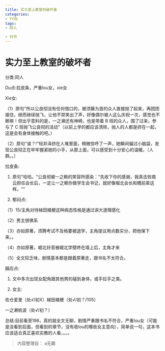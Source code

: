 ```yaml
---
title: 实力至上教室的破坏者
categories:
- YY向
tags:
- 同人

- 扫书
---
```

# 实力至上教室的破坏者
分类:同人

Du点:拉皮条，严重lou女，xie女

Xie女:

（1）原句"所以公良彻没有任何借口的，被须藤为首的众人直接抛了起来，再团团接住，继而继续抛飞，让他不禁笑出了声，好像偶尔被人这么庆祝一次，感觉也不赖嘛！但出乎意料的是，一之濑还有神崎，也是带着
B 班的众人，围了过来，参与了 C
班抛飞公良彻的活动"（以前上学的都应该清除，抛人的人都是挤在一起，这是会有身体接触的吧。）

（2）原句"诶？!"轻井泽挤在人堆里面，稍微惊呼了一声，她瞬间偏过小脑袋，发现公良彻正在牢牢握紧她的小手，从那上面，可以感受到十分安心的温暖。（人群。。）

拉皮条:

1.  原句"哈哈。"公良彻被一之赖的笑容所感染："先收下你的感谢，我真击败南云担任会长后，一定让一之赖你做学生会书记，就好像堀北会长和橋前辈这样。""

2.  郁闷点:

（1）15/主角对待梯田橘梗这种病态性格是通过讲大道理感化

（2）男主很佛系

（3）亦如原著，须腾考试不及格要被退学，主角提议用点数买分，把他保下来。。

（4）亦如原著，崛北铃音被崛北学壁咚在墙上后，主角才来

（5）全文较乏味，剧情基本都是跟着原著走，跟书名不太符合。

膈应点:

1.  文中多次出现女配角跟其他男的碰到身体，或手拉手之类。

2.  女主:

佐仓爱里（处√/初X）梯田橘梗（处√/初？/105）

一之濑帆波（处√/初？）

总结:目前看至196，真的就全文无聊，剧情严重跟书名不符合，严重lou女（可能是没看到后面，但看到的章节，没有收lou的哪些女主意向），简单说一句，这本书应该适合真正喜欢实教的人看，。。。


> 内容整理自： a无趣